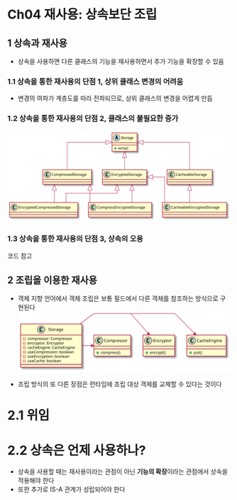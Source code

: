 # Ch04 재사용: 상속보단 조립

## 1 상속과 재사용
- 상속을 사용하면 다른 클래스의 기능을 재사용하면서 추가 기능을 확장할 수 있음

### 1.1 상속을 통한 재사용의 단점 1, 상위 클래스 변경의 어려움
- 변경의 여파가 계층도를 따라 전파되므로, 상위 클래스의 변경을 어렵게 만듬

### 1.2 상속을 통한 재사용의 단점 2, 클래스의 불필요한 증가
![](resources/그림4.4.svg)

### 1.3 상속을 통한 재사용의 단점 3, 상속의 오용
코드 참고

## 2 조립을 이용한 재사용
- 객체 지향 언어에서 객체 조립은 보통 필드에서 다른 객체를 참조하는 방식으로 구현된다
![](resources/그림4.9.svg)

- 조립 방식의 또 다른 장점은 런타임에 조립 대상 객체를 교체할 수 있다는 것이다

# 2.1 위임
# 2.2 상속은 언제 사용하나?
- 상속을 사용할 때는 재사용이라는 관점이 아닌 **기능의 확장**이라는 관점에서 상속을 적용해야 한다
- 또한 추가로 IS-A 관계가 성립되어야 한다

